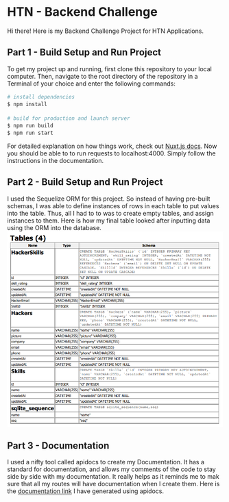 # HTN - Backend Challenge
Hi there! Here is my Backend Challenge Project for HTN Applications. 

## Part 1 - Build Setup and Run Project

To get my project up and running, first clone this repository to your local computer. Then, navigate to the root directory of the repository in a Terminal of your choice and enter the following commands:

```bash
# install dependencies
$ npm install

# build for production and launch server
$ npm run build
$ npm run start
```
For detailed explanation on how things work, check out [Nuxt.js docs](https://nuxtjs.org).
Now you should be able to to run requests to localhost:4000. Simply follow the instructions in the documentation.

## Part 2 - Build Setup and Run Project

I used the Sequelize ORM for this project. So instead of having pre-built schemas, I was able to define instances of rows in each table to put values into the table. Thus, all I had to to was to create empty tables, and assign instances to them. Here is how my final table looked after inputting data using the ORM into the database. 
<img src="Tables.png" alt="table-structure" class="inline"/>

## Part 3 - Documentation

I used a nifty tool called apidocs to create my Documentation. It has a standard for documentation, and allows my comments of the code to stay side by side with my documentation. It really helps as it reminds me to mak sure that all my routes will have documentation when I create them. Here is the [documentation link](https://aaggarwal10.github.io/HTN-Backend-Application/) I have generated using apidocs.
